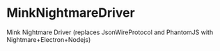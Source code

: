 # MinkNightmareDriver
Mink Nightmare Driver (replaces JsonWireProtocol and PhantomJS with Nightmare+Electron+Nodejs)
